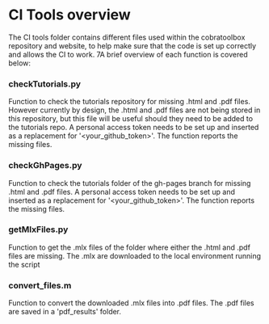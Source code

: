 # CI Tools overview
The CI tools folder contains different files used within the cobratoolbox repository and website, to help make sure that the code is set up correctly and allows the CI to work. 7A brief overview of each function is covered below:

### checkTutorials.py
Function to check the tutorials repository for missing .html and .pdf files. However currently by design, the .html and .pdf files are not being stored in this repository, but this file will be useful should they need to be added to the tutorials repo. A personal access token needs to be set up and inserted as a replacement for '<your_github_token>'. The function reports the missing files.

### checkGhPages.py
Function to check the tutorials folder of the gh-pages branch for missing .html and .pdf files. A personal access token needs to be set up and inserted as a replacement for '<your_github_token>'. The function reports the missing files.

### getMlxFiles.py 
Function to get the .mlx files of the folder where either the .html and .pdf files are missing. The .mlx are downloaded to the local environment running the script

### convert_files.m
Function to convert the downloaded .mlx files into .pdf files. The .pdf files are saved in a 'pdf_results' folder.
